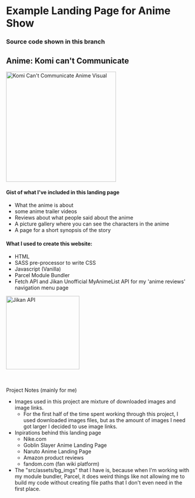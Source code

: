 # Example Landing Page for Anime Show
### Source code shown in this branch
## Anime: Komi can't Communicate

<img src="https://external-content.duckduckgo.com/iu/?u=https%3A%2F%2Fwww.themoviedb.org%2Ft%2Fp%2Foriginal%2FrOEaKS6jdZacivHnM56NQ4yhccW.jpg&f=1&nofb=1&ipt=c8bd2c2038a64c54cc29b01f8da6eeafba3896f054c8933d2b89e51626784528&ipo=images" alt="Komi Can't Communicate Anime Visual" width="300"/>

#### Gist of what I've included in this landing page
- What the anime is about
- some anime trailer videos
- Reviews about what people said about the anime
- A picture gallery where you can see the characters in the anime
- A page for a short synopsis of the story

#### What I used to create this website:
- HTML
- SASS pre-processor to write CSS
- Javascript (Vanilla)
- Parcel Module Bundler
- Fetch API and Jikan Unofficial MyAnimeList API for my 'anime reviews' navigation menu page
 <img src="https://external-content.duckduckgo.com/iu/?u=https%3A%2F%2Fimage.myanimelist.net%2Fui%2FOK6W_koKDTOqqqLDbIoPAlfW3vHhBzO_m5KdmpfU-Dg&f=1&nofb=1&ipt=ac536cbd02370d472f0b3c7b07d1d8bebae59c4befb9a8efda6d4a3518ee539d&ipo=images" alt="Jikan API" width="200"/>

<br>
<br>
<br>

Project Notes (mainly for me)
- Images used in this project are mixture of downloaded images and image links.
    - For the first half of the time spent working through this project, I used downloaded images files, but as the amount of images I need got larger I decided to use image links.
- Inpirations behind this landing page
    - Nike.com 
    - Goblin Slayer Anime Landing Page
    - Naruto Anime Landing Page
    - Amazon product reviews
    - fandom.com (fan wiki platform)
- The "src/assets/bg_imgs" that I have is, because when I'm working with my module bundler, Parcel, it does weird things like not allowing me to build my code without creating file paths that I don't even need in the first place. 


